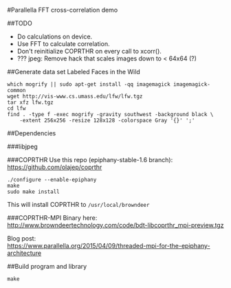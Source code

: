#Parallella FFT cross-correlation demo

##TODO

* Do calculations on device.
* Use FFT to calculate correlation.
* Don't reinitialize COPRTHR on every call to xcorr().
* ??? jpeg: Remove hack that scales images down to < 64x64 (?)


##Generate data set
Labeled Faces in the Wild

```
which mogrify || sudo apt-get install -qq imagemagick imagemagick-common
wget http://vis-www.cs.umass.edu/lfw/lfw.tgz
tar xfz lfw.tgz
cd lfw
find . -type f -exec mogrify -gravity southwest -background black \
	-extent 256x256 -resize 128x128 -colorspace Gray '{}' ';'
```

##Dependencies

###libjpeg

###COPRTHR
Use this repo (epiphany-stable-1.6 branch):  
https://github.com/olajep/coprthr

```
./configure --enable-epiphany
make
sudo make install
```

This will install COPRTHR to `/usr/local/browndeer`

###COPRTHR-MPI
Binary here:  
http://www.browndeertechnology.com/code/bdt-libcoprthr_mpi-preview.tgz  

Blog post:  
https://www.parallella.org/2015/04/09/threaded-mpi-for-the-epiphany-architecture

##Build program and library

```
make
```
